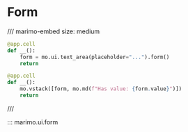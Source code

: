 # Form

/// marimo-embed
    size: medium

```python
@app.cell
def __():
    form = mo.ui.text_area(placeholder="...").form()
    return

@app.cell
def __():
    mo.vstack([form, mo.md(f"Has value: {form.value}")])
    return
```

///

::: marimo.ui.form
